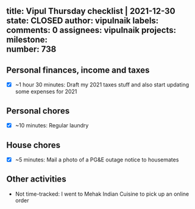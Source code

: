 title:	Vipul Thursday checklist | 2021-12-30
state:	CLOSED
author:	vipulnaik
labels:	
comments:	0
assignees:	vipulnaik
projects:	
milestone:	
number:	738
--
## Personal finances, income and taxes

- [x] ~1 hour 30 minutes: Draft my 2021 taxes stuff and also start updating some expenses for 2021

## Personal chores

- [x] ~10 minutes: Regular laundry

## House chores

- [x] ~5 minutes: Mail a photo of a PG&E outage notice to housemates

## Other activities

- Not time-tracked: I went to Mehak Indian Cuisine to pick up an online order

